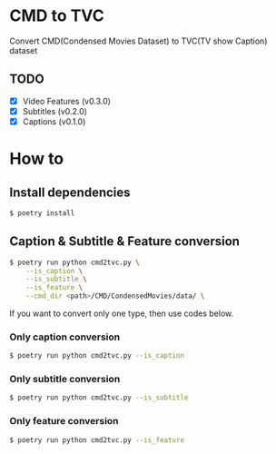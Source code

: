 # CMD to TVC
Convert CMD(Condensed Movies Dataset) to TVC(TV show Caption) dataset


## TODO
- [x]  Video Features (v0.3.0)
- [x]  Subtitles (v0.2.0)
- [x]  Captions (v0.1.0)

# How to

## Install dependencies

```bash
$ poetry install
```

## Caption & Subtitle & Feature conversion

```bash
$ poetry run python cmd2tvc.py \
    --is_caption \
    --is_subtitle \
    --is_feature \
    --cmd_dir <path>/CMD/CondensedMovies/data/ \
```

If you want to convert only one type, then use codes below.

### Only caption conversion

```bash
$ poetry run python cmd2tvc.py --is_caption
```

### Only subtitle conversion

```bash
$ poetry run python cmd2tvc.py --is_subtitle
```

### Only feature conversion

```bash
$ poetry run python cmd2tvc.py --is_feature
```
